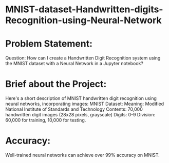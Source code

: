 

# MNIST-dataset-Handwritten-digits-Recognition-using-Neural-Network

# Problem Statement:
Question: How can I create a Handwritten Digit Recognition system using the MNIST dataset with a Neural Network in a Jupyter notebook?

# Brief about the Project:
Here's a short description of MNIST handwritten digit recognition using neural networks, incorporating images:  MNIST Dataset:  Meaning: Modified National Institute of Standards and Technology Contents: 70,000 handwritten digit images (28x28 pixels, grayscale) Digits: 0-9 Division: 60,000 for training, 10,000 for testing. 

# Accuracy:
Well-trained neural networks can achieve over 99% accuracy on MNIST.

